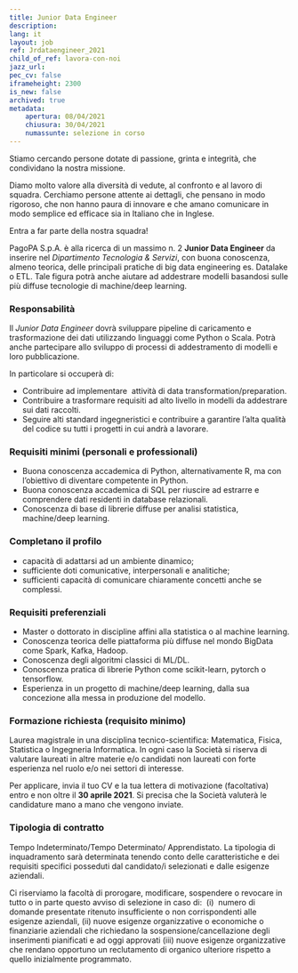 ```yaml
---
title: Junior Data Engineer
description:
lang: it
layout: job
ref: Jrdataengineer_2021
child_of_ref: lavora-con-noi
jazz_url: 
pec_cv: false
iframeheight: 2300
is_new: false
archived: true
metadata:
    apertura: 08/04/2021
    chiusura: 30/04/2021
    numassunte: selezione in corso
---
```


Stiamo cercando persone dotate di passione, grinta e integrità, che condividano la nostra missione.

Diamo molto valore alla diversità di vedute, al confronto e al lavoro di squadra. Cerchiamo persone attente ai dettagli, che pensano in modo rigoroso, che non hanno paura di innovare e che amano comunicare in modo semplice ed efficace sia in Italiano che in Inglese.

Entra a far parte della nostra squadra!

PagoPA S.p.A. è alla ricerca di un massimo n. 2 **Junior Data Engineer** da inserire nel _Dipartimento Tecnologia & Servizi_, con buona conoscenza, almeno teorica, delle principali pratiche di big data engineering es. Datalake o ETL. Tale figura potrà anche aiutare ad addestrare modelli basandosi sulle più diffuse tecnologie di machine/deep learning. 


### Responsabilità
Il _Junior Data Engineer_ dovrà sviluppare pipeline di caricamento e trasformazione dei dati utilizzando linguaggi come Python o Scala. Potrà anche partecipare allo sviluppo di processi di addestramento di modelli e loro pubblicazione. 

In particolare si occuperà di:
- Contribuire ad implementare  attività di data transformation/preparation.
- Contribuire a trasformare requisiti ad alto livello in modelli da addestrare sui dati raccolti.
- Seguire alti standard ingegneristici e contribuire a garantire l’alta qualità del codice su tutti i progetti in cui andrà a lavorare.


### Requisiti minimi (personali e professionali)
- Buona conoscenza accademica di Python, alternativamente R, ma con l’obiettivo di diventare competente in Python.
- Buona conoscenza accademica di SQL per riuscire ad estrarre e comprendere dati residenti in database relazionali.
- Conoscenza di base di librerie diffuse per analisi statistica, machine/deep learning.

### Completano il profilo
- capacità di adattarsi ad un ambiente dinamico;
- sufficiente doti comunicative, interpersonali e analitiche;
- sufficienti capacità di comunicare chiaramente concetti anche se complessi.


### Requisiti preferenziali
- Master o dottorato in discipline affini alla statistica o al machine learning.
- Conoscenza teorica delle piattaforma più diffuse nel mondo BigData come Spark, Kafka, Hadoop.
- Conoscenza degli algoritmi classici di ML/DL.
- Conoscenza pratica di librerie Python come scikit-learn, pytorch o tensorflow.
- Esperienza in un progetto di machine/deep learning, dalla sua concezione alla messa in produzione del modello.


### Formazione richiesta (requisito minimo)
Laurea magistrale in una disciplina tecnico-scientifica: Matematica, Fisica, Statistica o Ingegneria Informatica. In ogni caso la Società si riserva di valutare laureati in altre materie e/o candidati non laureati con forte esperienza nel ruolo e/o nei settori di interesse.  


Per applicare, invia il tuo CV e la tua lettera di motivazione (facoltativa) entro e non oltre il **30 aprile 2021**. Si precisa che la Società valuterà le candidature mano a mano che vengono inviate.


### Tipologia di contratto
Tempo Indeterminato/Tempo Determinato/ Apprendistato. La tipologia di inquadramento sarà determinata tenendo conto delle caratteristiche e dei requisiti specifici posseduti dal candidato/i selezionati e dalle esigenze aziendali.

Ci riserviamo la facoltà di prorogare, modificare, sospendere o revocare in tutto o in parte questo avviso di selezione in caso di:  (i)  numero di domande presentate ritenuto insufficiente o non corrispondenti alle esigenze aziendali, (ii) nuove esigenze organizzative o economiche o finanziarie aziendali che richiedano la sospensione/cancellazione degli inserimenti pianificati e ad oggi approvati (iii) nuove esigenze organizzative che rendano opportuno un reclutamento di organico ulteriore rispetto a quello inizialmente programmato.
